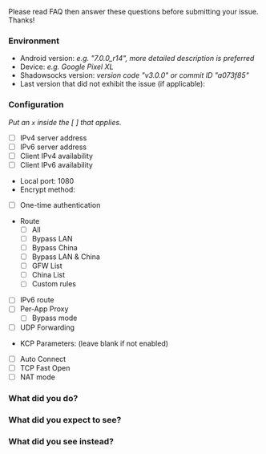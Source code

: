 Please read FAQ then answer these questions before submitting your issue. Thanks!

### Environment

* Android version: *e.g. "7.0.0_r14", more detailed description is preferred*
* Device: *e.g. Google Pixel XL*
* Shadowsocks version: *version code "v3.0.0" or commit ID "a073f85"*
* Last version that did not exhibit the issue (if applicable):

### Configuration

_Put an `x` inside the [ ] that applies._

* [ ] IPv4 server address
* [ ] IPv6 server address
* [ ] Client IPv4 availability
* [ ] Client IPv6 availability
* Local port: 1080
* Encrypt method:
* [ ] One-time authentication
* Route
  * [ ] All
  * [ ] Bypass LAN
  * [ ] Bypass China
  * [ ] Bypass LAN & China
  * [ ] GFW List
  * [ ] China List
  * [ ] Custom rules
* [ ] IPv6 route
* [ ] Per-App Proxy
  * [ ] Bypass mode
* [ ] UDP Forwarding
* KCP Parameters: (leave blank if not enabled)
* [ ] Auto Connect
* [ ] TCP Fast Open
* [ ] NAT mode

### What did you do?


### What did you expect to see?


### What did you see instead?


